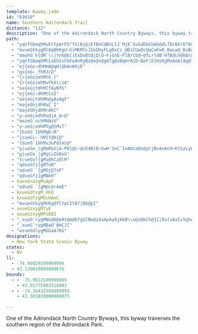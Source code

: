 ```yaml
---
template: byway.jade
id: "63610"
name: Southern Adirondack Trail
distance: "112"
description: "One of the Adirondack North Country Byways, this byway traverses the southern region of the Adirondack Park."
path: 
  - "yqhfGbmqhMvEtFpArFh^fG|Bj@|EfBnCdBnLlJ`MjK`GvGdDbCbAh@dLfDrBXrD?bCRhQdF~Ax@jH`FpH`Ct@d@rBpB|AfAlHrB`J~CfEfA|Gx@~`@jC~Df@hCr@nKxElA`@zCh@jDCf`@_EbDc@tF}AbTmH|Cs@hBUnCQfD?zAJvALbEt@`EvArZvObDxAbFlAfGb@zCErFy@jb@}LdFkAnDk@`DYbYq@rDU`J}BdS}FjFw@lEBpr@zGbC?lAShA_@`_Ayc@fDjLxBxGrGlQpA`ErEzP~@zDELt@~ChClGxGzNx@~HDfY~F`SbFrT"
  - "mvueGtkygMl@qBhKgU~GiMKMYcJIeDHyFLgDxCs_@DiCUwDc@qCwFwR_BaLw@_DuBuH}@kCyBaFcDsFwDoHuDmGqAuCa@iB_@_DSiFS_Ba@mBqBkFa@iBmDkXc@yG_@mLY{OOeQ_@mCu@cCcBaCy@m@iAi@wAUu@?k{@rGuBCaL{AaDIsF|@mFdDsAh@qE|@_h@lFyRzAqCLuBOmAYwK_EcBw@_Ai@iB}AyKqKuBkBoAg@wAOsCEcAUq@YuF_EwJyFiSoNi@m@[s@i@_C}Ao[UaBYeAsA{CuA{CsAeCcAkA}GoG_OmMo@aAgIsOc@_@cBu@iAKqL?yA~Eob@lAkHE_Er@uIpBoAr@{F`IeAfAmBlAs@\\kP|EoAj@mXhOcA^y@PcCPq[cAmCNiCr@uI`D_QlEwNlFsA`AkEzIiBpFmC|G\\zINbCX~A|CvK|L|Yp@rBjCrLnHvYjC|QvAjVE~NJpNNlHh@rJfCd\\dBlLjF~Zp@nEv@dHNxDh@x\\h@fa@}@xT?nD^`DxA~Fh@rCvAvONvG?`KOfBc@fCc@vAuAhCgDrDyAxBiAxCo@`DObBsBla@aGlk@DbGbAbZrAbQr@|DxB|Ib@pAhEbJbAzD^dBbAzHJhB?zCKlC]zCyBfGYhA_@tB]fH?zKE|Aq@fGcChNgFbWuOtg@YdAYxBDrDhB`h@|C|aA|Clb@NjEy@dRgBnPg@zD}CxQcBtGmAnJc@fJg@lDaB~G[tEy@hPEjCIfHH`HDj@xAnIhAzIHJ"
  - "mmohG`h{dM`\\|Ynb@b[|ExDvBtBjD|D~F|GnE~FlBrCb@~@fLr[dB`HfBdLh@hBr@hBnB~CbF`GzItI~CfDpBjCnAtBnAjCzDhKdDrH`G`LlBrCxCtC|BpChDzEbAlB^jAn@lDJfAFjEY`DsC`SIlAH`FZnIfA~JPtCLtSPhDh@rCv@rCnCvHfKvU`B~Cz@zApDxE`JtKxC~FfChHdDrN`C|H`JnTh@pAjArBhd@jq@`DrDdAdA`LdIhBhB~LfUbFzHhMnQ|DbGrCvE`AnCh@vCHx@HrCEhCUpDaDbOUpE@xBNtB`CfMnA|E|ArEbDpJnAzC`L`UhB|CbCdDtGlHdRpYrAlC`HnOnNnXxAlD|JjW|DtKhFzSpAhErCxG~EnJxAhDhLd]|DzIhCfEbBfB|AjAbEfBja@nNfXrP|CfCxB~B|A`C~AzCbRjg@~Sdf@hAvCn@xB|@xD`@dCdOxeAlPdaAZvCXlFHbF_@ncBO`D_@nEaJxf@m@xD[pDOzE?`FPpRGxLDzEXrEPxAv@tDrCxK`@fClAlMNfCTfLHjQXjE^lCfEpSvHbTlH`[|G~Pr@jChAtG|@tJHrD?lLNtExAxNHlBDlEG`ILdD^tEX`CxBxJ^rBRrB~@`ORhGj@fILfEGxDOvBk@nDs@rCi@xAeAxBi@|@gGtHsBzDyArDoAzDaB~HkAlEgAlC_EzHwBzGuAvFc@tBiAfK}A`Je@fFUlFj@|_@e@pTB~BPhEfAzMxA~JXhEFn[GxDSzCu@lEeGtRu@jDuH``@W~BOnFFlJU~a@i@rPiA~Su@zH}@vFy@|C_B|Em@tBa@pB}BhNwDtMcBtK[~DK`FFtCb@vFt@`El@rBx@zBn@vAlBxCnDhErApBfB~DxAhFbEnXXtCTjCHfC@nHk@lUi@nNCfFvAjf@dA`ZDrNKlDe@zCmD`OiB~GcC`F}ArBaLlMiAfBmAlCcA~DWlBWnDApBJ`D~@|UNjBfBfK^lDhB`p@|A|Jj@lHB~AMnQFda@D~A^tDhBbL|@~Ht@`HNzDCvHQnDSpBe@rC{C|L_ClO[fDCzCTzPAxB_AzOIrCTtLMbDiCxSO`DBdC@hBP~BTfBr@~Cx@lCnFrLtJx]|E~IjHvInA|CnCzHn@`EzCnZbFx[xC|Ub@lG^dDtBnKpC`Jn@pAj@t@vQzSzSp\\f@`AT|@B`AGfAkBzLiBfKiAvP?bBt@pTr@|Ln@rHd@zDB|AIrBu@lEIdAEzJq@fKQ`JsAhIUrCDpBj@nFpC`NhA`IXlAP^r@r@|CrArDl@dN|Ax@L~@^d@l@lNnZlDnFh@pBTlA^rDb@lM?jZ`@`Ff@dCpAhDhMvVhTtc@fGjL|DfG|AxB|DrEfGlFb|@`h@|C|AxBf@r@FrCAxASbEsA|SmInBe@~AQvW_AvX[zXyAtFs@tNqC`Cg@hDaAhDwAtEyCfKaJvDuC~EmE`E_CdCs@rCYfA?hDNnBb@|ClAru@dc@dAjAbAzAxPvXrA~AhAx@lDrAnC^fBAhUeElCc@zAGfDFzWbD`OxCfErAhRhIrD~@rDVbS}@nBPv@T`CvAzAdBxFpLrA|B~@z@zFjDjCdAjHhAbAn@lE`@bGZbB?hAGnCk@bKiDhBSjACfBRlBp@xKhIvOjM~BhC~A~BnKfRrBfE~@bDh@vC^xCHrBDfESlFi@lEaAbE}Qll@uBvEaHzJwA`CkAfDYpA_@rDI`CJlEb@~CvDpTjAxE|ArDl@jAxHvJlA~BbFfL|ArBlHtGbBv@|IzB~GxEbHlGvD`EjLbQtC|DzCnB~QdIhBrAz@fAl@`AhCxG^rAb@~BTrC|Bpb@RfBPl@l@jAbBxAtNhItCvBjHbHt@dBXlAhAgA`JqD~IiEzMmHzAsAtKaMjGkG~A}Bx@_BnAwDv@{DtAoLt@aEfAyCnAqBl@s@~BgBbC}@jNmA`GaBnDkBhAu@|ByBnBcCxAuBbC{E~JcWrY{n@|BgEfBkCnS}X|BgFtAuF|@sCn@mArAkBvHqF~P_NbFcCjIiDbEqBbAu@h@s@nDqFbAkAnBaBfAg@za@{H~ACr@LbC~@xARtMu@hA_@tAmA`AmBrCuNhAiCx@aAj@e@n@U|AWlFd@|AEhCsAbDmCdAwBV_APgBAiCs@sVB}BZkDxCmMnA{DlQ}\\xAuBhFwGpEcHh@g@bAeA`GyE|HkEdBuAvU}V`]wVlSsOhCaBzHmD"
  - "yqhfGbmqhMhIaEhIsCbFeAnRyBx@e@x@gATg@vBqHrA{D~BeF|E}HzKgMxAeA|Ag@tLwA~HoAbBe@vD}BpF[~@_@bA_AlCuFfHaJxImFv@k@lDeEnBsA~Bg@pAEbj@^dKa@nC]fFmA`KeBxAa@rBcBdq@st@n@}@r@sArBsFrA_Bt@a@zGcB~AOxCKhASfD}ArByA`IcL~DuGxA_DfBuFt@eBtIwOnCkEdLmOz@iBpBkFp@sAfDuFnAyCl@eCX{CDgB_B_b@"
  - "ej{eGz~dhMmA@qH|@bAvWXjE"
  - "gs{eG~_fhMJcD"
  - "{r{eGzzehMtG_["
  - "{r{eGzzehMvFkX\\sA"
  - "oe{eGjtdhM[fAyBfG"
  - "ej{eGz~dhMtCoI"
  - "oe{eGjtdhMh@yAvAgF"
  - "ma{eGhjdhMaC`I"
  - "ma{eGhjdhMrAkC"
  - "y~zeG|edhMs@jA_@~@"
  - "mozeG`ochMkNzU"
  - "y~zeG|edhMTg@tMsT"
  - "{bzeG`{bhMqK~R"
  - "}zxeG|~`hM}f@b{@"
  - "{bzeG`{bhMvJuPd[mi@"
  - "g|ueGn_|gMeRbG|A~PD|@C~@cEdN}B~GwH`SoC`IoAbCm@v@yCjBsAnAcH~K{GzLyWlc@"
  - "g|ueGn_|gMgCuIkBaG"
  - "{cveGvl{gMv@hCzDlM"
  - "qdveGfi{gMTnB"
  - "adveG``{gMOj@?xF"
  - "qdveGfi{gMNeH"
  - kaveGnxzgMuApF
  - "adveG``{gM@c@rAmE"
  - kxueGdfzgM_HhQ
  - kxueGdfzgMGcHAeC
  - "mvueGtkygMUOg@fCYpCItB?|Bb@pI"
  - uxueGzxygMTyE
  - uxueGzxygMPoEBI
  - "_xueG`rygMNu@b@eAt@m@bTgGlBw@zAaApAyAjAkB\\u@z@kCh@{C|Du[vAaIvYghAdAyCtAgCr@_A`CyB|DsBrCg@zAErDDvCEvCy@bHyDlAe@rF_A"
  - "_xueG`rygMBa@`@mCJ["
  - "wsueGdlygMGGaA?KG"
designations: 
  - New York State Scenic Byway
states: 
  - NY
ll: 
  - -74.96929199999994
  - 43.139019000000076
bounds: 
  - - -75.0612109999999
    - 43.01775903316092
  - - -74.36432599999995
    - 43.501839000000075

---
```


One of the Adirondack North Country Byways, this byway traverses the southern region of the Adirondack Park.